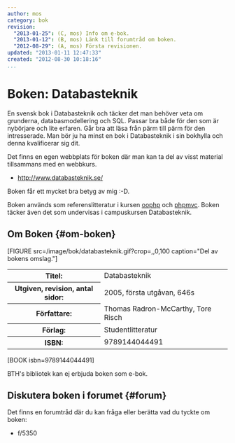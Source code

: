 ```yaml
---
author: mos
category: bok
revision:
  "2013-01-25": (C, mos) Info om e-bok.
  "2013-01-12": (B, mos) Länk till forumtråd om boken.
  "2012-08-29": (A, mos) Första revisionen.
updated: "2013-01-11 12:47:33"
created: "2012-08-30 10:18:16"
...
```

Boken: Databasteknik
==================================

En svensk bok i Databasteknik och täcker det man behöver veta om grunderna, databasmodellering och SQL. Passar bra både för den som är nybörjare och lite erfaren. Går bra att läsa från pärm till pärm för den intresserade. Man bör ju ha minst en bok i Databasteknik i sin bokhylla och denna kvalificerar sig dit.

<!--more-->

Det finns en egen webbplats för boken där man kan ta del av visst material tillsammans med en webbkurs.

* <a href='http://www.databasteknik.se/'>http://www.databasteknik.se/</a>

Boken får ett mycket bra betyg av mig :-D.

Boken används som referenslitteratur i kursen [oophp](/oophp) och [phpmvc](/phpmvc). Boken täcker även det som undervisas i campuskursen Databasteknik.




Om Boken {#om-boken}
--------------------

[FIGURE src=/image/bok/databasteknik.gif?crop=,,0,100 caption="Del av bokens omslag."]

<table>
<tr><th>Titel:</th><td>Databasteknik<td></tr>
<tr><th>Utgiven, revision, antal sidor:</th><td>2005, första utgåvan, 646s<td></tr>
<tr><th>Författare:</th><td>Thomas Radron-McCarthy, Tore Risch<td></tr>
<tr><th>Förlag:</th><td>Studentlitteratur<td></tr>
<tr><th>ISBN:</th><td>9789144044491<td></tr>
</table>

[BOOK isbn=9789144044491]

BTH's bibliotek kan ej erbjuda boken som e-bok.



Diskutera boken i forumet {#forum}
----------------------------------

Det finns en forumtråd där du kan fråga eller berätta vad du tyckte om boken:

* f/5350





